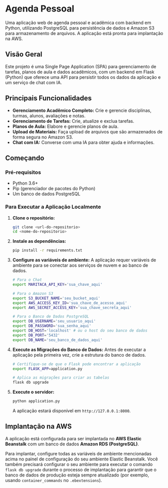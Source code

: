 # Agenda Pessoal

Uma aplicação web de agenda pessoal e acadêmica com backend em Python, utilizando PostgreSQL para persistência de dados e Amazon S3 para armazenamento de arquivos. A aplicação está pronta para implantação na AWS.

## Visão Geral

Este projeto é uma Single Page Application (SPA) para gerenciamento de tarefas, planos de aula e dados acadêmicos, com um backend em Flask (Python) que oferece uma API para persistir todos os dados da aplicação e um serviço de chat com IA.

## Principais Funcionalidades

- **Gerenciamento Acadêmico Completo:** Crie e gerencie disciplinas, turmas, alunos, avaliações e notas.
- **Gerenciamento de Tarefas:** Crie, atualize e exclua tarefas.
- **Planos de Aula:** Elabore e gerencie planos de aula.
- **Upload de Materiais:** Faça upload de arquivos que são armazenados de forma segura no Amazon S3.
- **Chat com IA:** Converse com uma IA para obter ajuda e informações.

## Começando

### Pré-requisitos

- Python 3.6+
- Pip (gerenciador de pacotes do Python)
- Um banco de dados PostgreSQL

### Para Executar a Aplicação Localmente

1.  **Clone o repositório:**
    ```bash
    git clone <url-do-repositorio>
    cd <nome-do-repositorio>
    ```

2.  **Instale as dependências:**
    ```bash
    pip install -r requirements.txt
    ```

3.  **Configure as variáveis de ambiente:**
    A aplicação requer variáveis de ambiente para se conectar aos serviços de nuvem e ao banco de dados.
    ```bash
    # Para o Chat
    export MARITACA_API_KEY='sua_chave_aqui'

    # Para o Amazon S3
    export S3_BUCKET_NAME='seu_bucket_aqui'
    export AWS_ACCESS_KEY_ID='sua_chave_de_acesso_aqui'
    export AWS_SECRET_ACCESS_KEY='sua_chave_secreta_aqui'

    # Para o Banco de Dados PostgreSQL
    export DB_USERNAME='seu_usuario_aqui'
    export DB_PASSWORD='sua_senha_aqui'
    export DB_HOST='localhost' # ou o host do seu banco de dados
    export DB_PORT='5432'
    export DB_NAME='seu_banco_de_dados_aqui'
    ```

4.  **Execute as Migrações do Banco de Dados:**
    Antes de executar a aplicação pela primeira vez, crie a estrutura do banco de dados.
    ```bash
    # Certifique-se de que o Flask pode encontrar a aplicação
    export FLASK_APP=application.py

    # Aplica as migrações para criar as tabelas
    flask db upgrade
    ```

5.  **Execute o servidor:**
    ```bash
    python application.py
    ```
    A aplicação estará disponível em `http://127.0.0.1:8000`.

## Implantação na AWS

A aplicação está configurada para ser implantada no **AWS Elastic Beanstalk** com um banco de dados **Amazon RDS (PostgreSQL)**.

Para implantar, configure todas as variáveis de ambiente mencionadas acima no painel de configuração do seu ambiente Elastic Beanstalk. Você também precisará configurar o seu ambiente para executar o comando `flask db upgrade` durante o processo de implantação para garantir que o banco de dados de produção esteja sempre atualizado (por exemplo, usando `container_commands` no `.ebextensions`).
